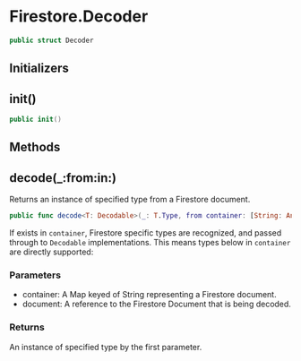 # Firestore.Decoder

``` swift
public struct Decoder
```

## Initializers

## init()

``` swift
public init()
```

## Methods

## decode(\_:from:in:)

Returns an instance of specified type from a Firestore document.

``` swift
public func decode<T: Decodable>(_: T.Type, from container: [String: Any], in document: DocumentReference? = nil) throws -> T
```

If exists in `container`, Firestore specific types are recognized, and
passed through to `Decodable` implementations. This means types below
in `container` are directly supported:

### Parameters

  - container: A Map keyed of String representing a Firestore document.
  - document: A reference to the Firestore Document that is being decoded.

### Returns

An instance of specified type by the first parameter.
